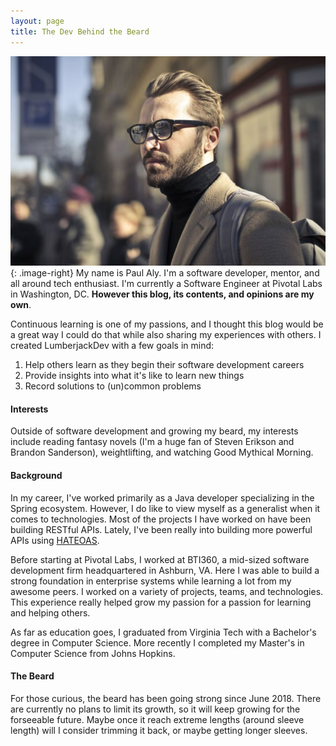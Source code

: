```yaml
---
layout: page
title: The Dev Behind the Beard
---
```


![A Picture of Me (and my beard)](/assets/images/pages/about.jpg){: .image-right}
My name is Paul Aly. I'm a software developer, mentor, and all around tech enthusiast. I'm currently a Software Engineer at Pivotal Labs in Washington, DC. **However this blog, its contents, and opinions are my own**. 

Continuous learning is one of my passions, and I thought this blog would be a great way I could do that while also sharing my experiences with others. I created LumberjackDev with a few goals in mind:
1. Help others learn as they begin their software development careers
1. Provide insights into what it's like to learn new things
1. Record solutions to (un)common problems

#### Interests
Outside of software development and growing my beard, my interests include reading fantasy novels (I'm a huge fan of Steven Erikson and Brandon Sanderson), weightlifting, and watching Good Mythical Morning.

#### Background
In my career, I've worked primarily as a Java developer specializing in the Spring ecosystem. However, I do like to view myself as a generalist when it comes to technologies. Most of the projects I have worked on have been building RESTful APIs. Lately, I've been really into building more powerful APIs using [HATEOAS](https://en.wikipedia.org/wiki/HATEOAS). 

Before starting at Pivotal Labs, I worked at BTI360, a mid-sized software development firm headquartered in Ashburn, VA. Here I was able to build a strong foundation in enterprise systems while learning a lot from my awesome peers. I worked on a variety of projects, teams, and technologies. This experience really helped grow my passion for a passion for learning and helping others. 

As far as education goes, I graduated from Virginia Tech with a Bachelor's degree in Computer Science. More recently I completed my Master's in Computer Science from Johns Hopkins.

#### The Beard
For those curious, the beard has been going strong since June 2018. There are currently no plans to limit its growth, so it will keep growing for the forseeable future. Maybe once it reach extreme lengths (around sleeve length) will I consider trimming it back, or maybe getting longer sleeves. 
